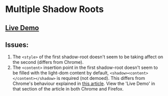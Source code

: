 # Multiple Shadow Roots

## [Live Demo](http://wilsonpage.github.io/shadow-dom/multiple-shadow-roots)

## Issues:

1. The `<style>` of the first shadow-root doesn't seem to be taking affect on the second (differs from Chrome).
2. The `<content>` insertion point in the first shadow-root doesn't seem to be filled with the light-dom content by default, `<shadow><content></content></shadow>` is required (not demoed). This differs from Chrome's behaviour explained in [this article](www.html5rocks.com/en/tutorials/webcomponents/shadowdom-301/#toc-shadow-insertion). View the 'Live Demo' in that section of the article in both Chrome and Firefox.
